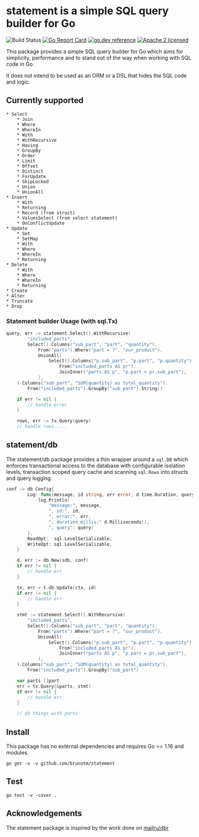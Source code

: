 # statement is a simple SQL query builder for Go

![Build Status](https://github.com/brunotm/statement/actions/workflows/test.yml/badge.svg)
[![Go Report Card](https://goreportcard.com/badge/brunotm/statement?cache=0)](https://goreportcard.com/report/brunotm/statement)
[![go.dev reference](https://img.shields.io/badge/go.dev-reference-007d9c?logo=go&logoColor=white&style=flat-square)](https://pkg.go.dev/github.com/brunotm/statement)
[![Apache 2 licensed](https://img.shields.io/badge/license-Apache2-blue.svg)](https://raw.githubusercontent.com/brunotm/statement/master/LICENSE)

This package provides a simple SQL query builder for Go which aims for simplicity, performance
and to stand out of the way when working with SQL code in Go.

It does not intend to be used as an ORM or a DSL that hides the SQL code and logic.

## Currently supported

	* Select
    	* Join
    	* Where
    	* WhereIn
    	* With
    	* WithRecursive
    	* Having
    	* GroupBy
    	* Order
    	* Limit
    	* Offset
    	* Distinct
    	* ForUpdate
    	* SkipLocked
    	* Union
    	* UnionAll
	* Insert
    	* With
    	* Returning
    	* Record (from struct)
    	* ValuesSelect (from select statement)
    	* OnConflictUpdate
	* Update
    	* Set
    	* SetMap
    	* With
    	* Where
    	* WhereIn
    	* Returning
	* Delete
    	* With
    	* Where
    	* WhereIn
    	* Returning
	* Create
	* Alter
	* Truncate
	* Drop

### Statement builder Usage (with sql.Tx)

```go
query, err := statement.Select().WithRecursive(
		"included_parts",
		Select().Columns("sub_part", "part", "quantity").
			From("parts").Where("part = ?", "our_product").
			UnionAll(
				Select().Columns("p.sub_part", "p.part", "p.quantity").
					From("included_parts AS pr").
					JoinInner("parts AS p", "p.part = pr.sub_part"),
			),
	).Columns("sub_part", "SUM(quantity) as total_quantity").
		From("included_parts").GroupBy("sub_part").String()

	if err != nil {
		// handle error
	}

	rows, err := tx.Query(query)
	// handle rows.....
```

## statement/db

The statement/db package provides a thin wrapper around a `sql.DB` which enforces transactional
access to the database with configurable isolation levels, transaction scoped query cache and scanning `sql.Rows` into structs and query logging.

```go
conf := db.Config{
		Log: func(message, id string, err error, d time.Duration, query string) {
			log.Println(
				"message:", message,
				", id:", id,
				", error:", err,
				", duration_millis:" d.Milliseconds(),
				", query": query)
		},
		ReadOpt:  sql.LevelSerializable,
		WriteOpt: sql.LevelSerializable,
	}

	d, err := db.New(sdb, conf)
	if err != nil {
		// handle err
	}

	tx, err = t.db.Update(ctx, id)
	if err != nil {
		// handle err
	}

	stmt := statement.Select().WithRecursive(
		"included_parts",
		Select().Columns("sub_part", "part", "quantity").
			From("parts").Where("part = ?", "our_product").
			UnionAll(
				Select().Columns("p.sub_part", "p.part", "p.quantity").
					From("included_parts AS pr").
					JoinInner("parts AS p", "p.part = pr.sub_part"),
			),
	).Columns("sub_part", "SUM(quantity) as total_quantity").
		From("included_parts").GroupBy("sub_part")

	var parts []part
	err = tx.Query(&parts, stmt)
	if err != nil {
		// handle err
	}

	// do things with parts

```

## Install

This package has no external dependencies and requires Go >= 1.16 and modules.

```shell
go get -u -v github.com/brunotm/statement
```

## Test

```shell
go test -v -cover .
```

## Acknowledgements
The statement package is inspired by the work done on [mailru/dbr](https://github.com/mailru/dbr)
